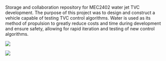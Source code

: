 Storage and collaboration repository for MEC2402 water jet TVC development.
The purpose of this project was to design and construct a vehicle capable of testing TVC control algorithms. Water is used as its method of propulsion to greatly reduce costs and time during development and ensure safety, allowing for rapid iteration and testing of new control algorithms.

![](https://media.giphy.com/media/2V9vB5eAsU8NSTJkN9/giphy.gif)

![](https://media.giphy.com/media/GIgA9EUtNizNGvlwWz/giphy.gif)
